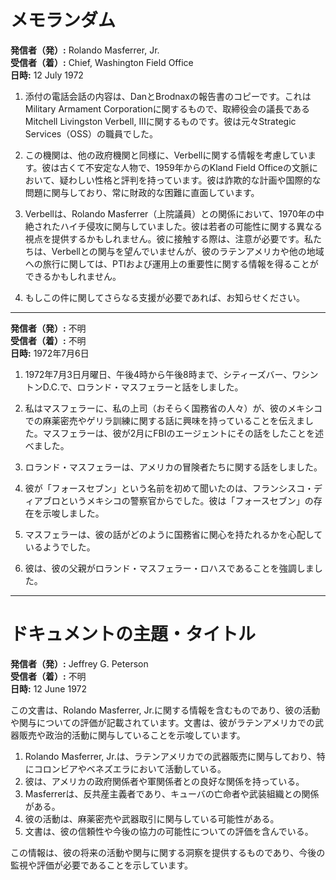 # メモランダム

**発信者（発）:** Rolando Masferrer, Jr.  
**受信者（着）:** Chief, Washington Field Office  
**日時:** 12 July 1972  

1. 添付の電話会話の内容は、DanとBrodnaxの報告書のコピーです。これはMilitary Armament Corporationに関するもので、取締役会の議長であるMitchell Livingston Verbell, IIIに関するものです。彼は元々Strategic Services（OSS）の職員でした。

2. この機関は、他の政府機関と同様に、Verbellに関する情報を考慮しています。彼は古くて不安定な人物で、1959年からのKland Field Officeの文脈において、疑わしい性格と評判を持っています。彼は詐欺的な計画や国際的な問題に関与しており、常に財政的な困難に直面しています。

3. Verbellは、Rolando Masferrer（上院議員）との関係において、1970年の中絶されたハイチ侵攻に関与していました。彼は若者の可能性に関する異なる視点を提供するかもしれません。彼に接触する際は、注意が必要です。私たちは、Verbellとの関与を望んでいませんが、彼のラテンアメリカや他の地域への旅行に関しては、PTIおよび運用上の重要性に関する情報を得ることができるかもしれません。

4. もしこの件に関してさらなる支援が必要であれば、お知らせください。

---

**発信者（発）:** 不明  
**受信者（着）:** 不明  
**日時:** 1972年7月6日  

1. 1972年7月3日月曜日、午後4時から午後8時まで、シティーズバー、ワシントンD.C.で、ロランド・マスフェラーと話をしました。

2. 私はマスフェラーに、私の上司（おそらく国務省の人々）が、彼のメキシコでの麻薬密売やゲリラ訓練に関する話に興味を持っていることを伝えました。マスフェラーは、彼が2月にFBIのエージェントにその話をしたことを述べました。

3. ロランド・マスフェラーは、アメリカの冒険者たちに関する話をしました。

4. 彼が「フォースセブン」という名前を初めて聞いたのは、フランシスコ・ディアブロというメキシコの警察官からでした。彼は「フォースセブン」の存在を示唆しました。

5. マスフェラーは、彼の話がどのように国務省に関心を持たれるかを心配しているようでした。

6. 彼は、彼の父親がロランド・マスフェラー・ロハスであることを強調しました。

---

# ドキュメントの主題・タイトル

**発信者（発）:** Jeffrey G. Peterson  
**受信者（着）:** 不明  
**日時:** 12 June 1972  

この文書は、Rolando Masferrer, Jr.に関する情報を含むものであり、彼の活動や関与についての評価が記載されています。文書は、彼がラテンアメリカでの武器販売や政治的活動に関与していることを示唆しています。

1. Rolando Masferrer, Jr.は、ラテンアメリカでの武器販売に関与しており、特にコロンビアやベネズエラにおいて活動している。
2. 彼は、アメリカの政府関係者や軍関係者との良好な関係を持っている。
3. Masferrerは、反共産主義者であり、キューバの亡命者や武装組織との関係がある。
4. 彼の活動は、麻薬密売や武器取引に関与している可能性がある。
5. 文書は、彼の信頼性や今後の協力の可能性についての評価を含んでいる。

この情報は、彼の将来の活動や関与に関する洞察を提供するものであり、今後の監視や評価が必要であることを示しています。